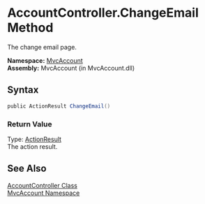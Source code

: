 AccountController.ChangeEmail Method
====================================
The change email page.

**Namespace:** [MvcAccount][1]  
**Assembly:** MvcAccount (in MvcAccount.dll)

Syntax
------

```csharp
public ActionResult ChangeEmail()
```

### Return Value
Type: [ActionResult][2]  
The action result.

See Also
--------
[AccountController Class][3]  
[MvcAccount Namespace][1]  

[1]: ../README.md
[2]: http://msdn.microsoft.com/en-us/library/dd493064
[3]: README.md